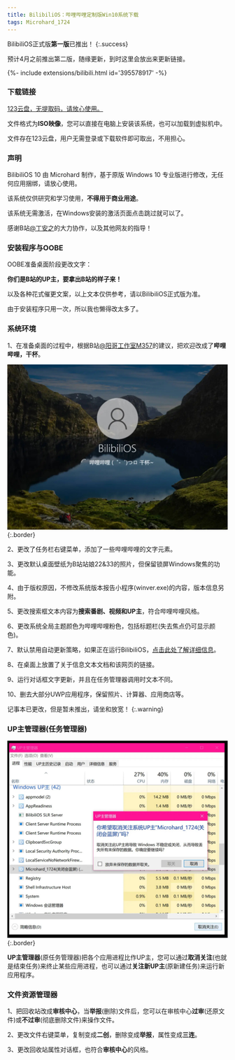 ```yaml
---
title: BilibiliOS：哔哩哔哩定制版Win10系统下载
tags: Microhard_1724
---
```


BilibiliOS正式版**第一版**已推出！
{:.success}

预计4月之前推出第二版，随缘更新，到时这里会放出来更新链接。

<div>{%- include extensions/bilibili.html id='395578917' -%}</div>

### 下载链接

[123云盘，无提取码，请放心使用。](https://www.123pan.com/s/zF07Vv-dkhWd.html)

文件格式为**ISO映像**，您可以直接在电脑上安装该系统，也可以加载到虚拟机中。

文件存在123云盘，用户无需登录或下载软件即可取出，不用担心。

### 声明

BilibiliOS 10 由 Microhard 制作，基于原版 Windows 10 专业版进行修改，无任何应用捆绑，请放心使用。

该系统仅供研究和学习使用，**不得用于商业用途**。

该系统无需激活，在Windows安装的激活页面点击跳过就可以了。

感谢B站[@丁安之](https://space.bilibili.com/1852591445)的大力协作，以及其他网友的指导！

### 安装程序与OOBE

OOBE准备桌面阶段更改文字：

**你们是B站的UP主，要拿出B站的样子来！**

以及各种花式催更文案，以上文本仅供参考，请以BilibiliOS正式版为准。

由于安装程序只用一次，所以我也懒得改太多了。

### 系统环境

1、在准备桌面的过程中，根据B站[@阳哥工作室M357](https://space.bilibili.com/477990670)的建议，把欢迎改成了**哔哩哔哩，干杯**。

![image](/81314F99-C104-43BD-8115-2310E3D1045D.jpeg){:.border}

2、更改了任务栏右键菜单，添加了一些哔哩哔哩的文字元素。

3、更改默认桌面壁纸为B站站娘22&33的照片，但保留锁屏Windows聚焦的功能。

4、由于版权原因，不修改系统版本报告小程序(winver.exe)的内容，版本信息另附。

5、更改搜索框文本内容为**搜索番剧、视频和UP主**，符合哔哩哔哩风格。

6、更改系统全局主题颜色为哔哩哔哩粉色，包括标题栏(失去焦点仍可显示颜色)。

7、默认禁用自动更新策略，如果正在运行BilibiliOS，[点击此处了解详细信息](ms-settings:windowsupdate)。

8、在桌面上放置了关于信息文本文档和该网页的链接。

9、运行对话框文字更新，并且在任务管理器调用时文本不同。

10、删去大部分UWP应用程序，保留照片、计算器、应用商店等。

记事本已更改，但是暂未推出，请坐和放宽！
{:.warning}

### UP主管理器(任务管理器)

![image](/2744129F-5926-4D74-82F3-81CC4DB08271.jpeg){:.border}

**UP主管理器**(原任务管理器)把各个应用进程比作UP主，您可以通过**取消关注**(也就是结束任务)来终止某些应用进程，也可以通过**关注新UP主**(原新建任务)来运行新应用程序。

### 文件资源管理器

1、把回收站改成**审核中心**，当**举报**(删除)文件后，您可以在审核中心**过审**(还原文件)或**不过审**(彻底删除文件)来操作文件。

2、更改文件右键菜单，复制变成**二创**，删除变成**举报**，属性变成**三连**。

3、更改回收站属性对话框，也符合**审核中心**的风格。
